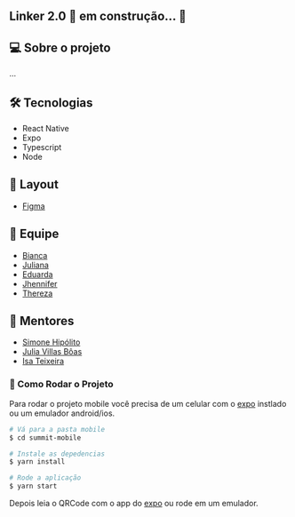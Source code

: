 
## Linker 2.0 🚀 em construção... 🚧


## 💻 Sobre o projeto

...

## 🛠 Tecnologias

- React Native
- Expo
- Typescript
- Node

## 🎨 Layout
- [Figma](https://www.figma.com/file/R1NyldeRzUlMEI0Gmb2FmR/Linker-2.0?node-id=4%3A11)

## 🤖 Equipe
- [Bianca](https://github.com/bkkater)
- [Juliana](https://www.linkedin.com/in/juliana-talita-b683581b2/)
- [Eduarda](https://www.linkedin.com/in/eduarda-barboza-tavares-612a55159/)
- [Jhennifer](https://www.linkedin.com/in/jhennifer-pimentel-0518171b2/)
- [Thereza](https://www.linkedin.com/in/thereza-cristina-bandoli-legg-244a8924/)


## 📏 Mentores
- [Simone Hipólito](https://www.linkedin.com/in/simonehipp%C3%B3lito/)
- [Julia Villas Bôas](https://www.linkedin.com/in/julia-villas-b%C3%B4as-65196a97/?originalSubdomain=br)
- [Isa Teixeira](https://www.linkedin.com/in/isaraquelt/)


### 📱 Como Rodar o Projeto
Para rodar o projeto mobile você precisa de um celular com o [expo](https://play.google.com/store/apps/details?id=host.exp.exponent) instlado ou um emulador android/ios.

```bash
# Vá para a pasta mobile
$ cd summit-mobile

# Instale as depedencias
$ yarn install

# Rode a aplicação
$ yarn start
```
Depois leia o QRCode com o app do [expo](https://play.google.com/store/apps/details?id=host.exp.exponent) ou rode em um emulador.

